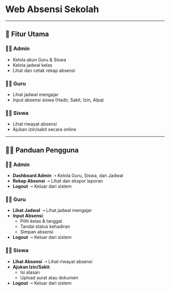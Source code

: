 #  Web Absensi Sekolah

---

## 📌 Fitur Utama

### 👨‍💼 Admin
- Kelola akun Guru & Siswa
- Kelola jadwal kelas
- Lihat dan cetak rekap absensi

### 🧑‍🏫 Guru
- Lihat jadwal mengajar
- Input absensi siswa (Hadir, Sakit, Izin, Alpa)

### 👨‍🎓 Siswa
- Lihat riwayat absensi
- Ajukan izin/sakit secara online

---

## 🧑‍💻 Panduan Pengguna

### 👨‍💼 Admin
- **Dashboard Admin** ➝ Kelola Guru, Siswa, dan Jadwal
- **Rekap Absensi** ➝ Lihat dan ekspor laporan
- **Logout** ➝ Keluar dari sistem

### 🧑‍🏫 Guru
- **Lihat Jadwal** ➝ Lihat jadwal mengajar
- **Input Absensi**:
  - Pilih kelas & tanggal
  - Tandai status kehadiran
  - Simpan absensi
- **Logout** ➝ Keluar dari sistem

### 👨‍🎓 Siswa
- **Lihat Absensi** ➝ Lihat riwayat absensi
- **Ajukan Izin/Sakit**:
  - Isi alasan
  - Upload surat atau dokumen
- **Logout** ➝ Keluar dari sistem

